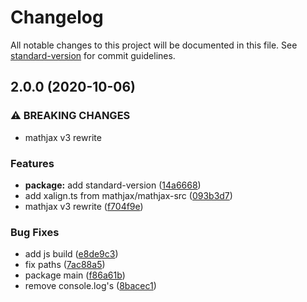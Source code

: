 # Changelog

All notable changes to this project will be documented in this file. See [standard-version](https://github.com/conventional-changelog/standard-version) for commit guidelines.

## 2.0.0 (2020-10-06)


### ⚠ BREAKING CHANGES

* mathjax v3 rewrite

### Features

* **package:** add standard-version ([14a6668](https://github.com/AmerMathSoc/mathjax-xalign/commit/14a6668925ed885f951e0c5e710c958a98e83baf))
* add  xalign.ts from mathjax/mathjax-src ([093b3d7](https://github.com/AmerMathSoc/mathjax-xalign/commit/093b3d7845f27c85f9dcef1bf42fb12466bf423e))
* mathjax v3 rewrite ([f704f9e](https://github.com/AmerMathSoc/mathjax-xalign/commit/f704f9e39750c368b858414841cd92fb9b2cf941))


### Bug Fixes

* add js build ([e8de9c3](https://github.com/AmerMathSoc/mathjax-xalign/commit/e8de9c331eba5fe80d5c242d4429824fffa79e69))
* fix paths ([7ac88a5](https://github.com/AmerMathSoc/mathjax-xalign/commit/7ac88a5679609399dda01442b514f54d0ad161ba))
* package main ([f86a61b](https://github.com/AmerMathSoc/mathjax-xalign/commit/f86a61bd85adc34d9813fda54611697b3e21a3b9))
* remove console.log's ([8bacec1](https://github.com/AmerMathSoc/mathjax-xalign/commit/8bacec1ee2c7e38a3121a169ce3231f992731dbb))
